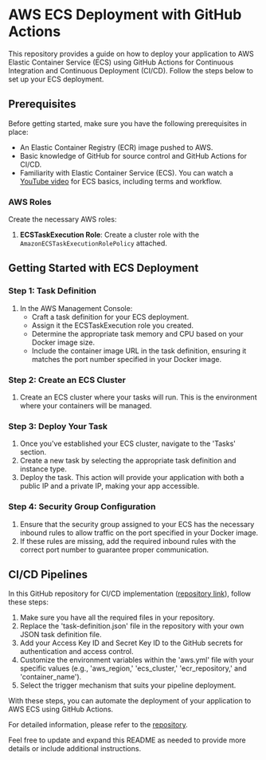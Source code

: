 # AWS ECS Deployment with GitHub Actions

This repository provides a guide on how to deploy your application to AWS Elastic Container Service (ECS) using GitHub Actions for Continuous Integration and Continuous Deployment (CI/CD). Follow the steps below to set up your ECS deployment.

## Prerequisites

Before getting started, make sure you have the following prerequisites in place:

- An Elastic Container Registry (ECR) image pushed to AWS.
- Basic knowledge of GitHub for source control and GitHub Actions for CI/CD.
- Familiarity with Elastic Container Service (ECS). You can watch a [YouTube video](https://www.youtube.com/watch?v=I9VAMGEjW-Q) for ECS basics, including terms and workflow.

### AWS Roles

Create the necessary AWS roles:

1. **ECSTaskExecution Role**: Create a cluster role with the `AmazonECSTaskExecutionRolePolicy` attached.

## Getting Started with ECS Deployment

### Step 1: Task Definition

1. In the AWS Management Console:
   - Craft a task definition for your ECS deployment.
   - Assign it the ECSTaskExecution role you created.
   - Determine the appropriate task memory and CPU based on your Docker image size.
   - Include the container image URL in the task definition, ensuring it matches the port number specified in your Docker image.

### Step 2: Create an ECS Cluster

1. Create an ECS cluster where your tasks will run. This is the environment where your containers will be managed.

### Step 3: Deploy Your Task

1. Once you've established your ECS cluster, navigate to the 'Tasks' section.
2. Create a new task by selecting the appropriate task definition and instance type.
3. Deploy the task. This action will provide your application with both a public IP and a private IP, making your app accessible.

### Step 4: Security Group Configuration

1. Ensure that the security group assigned to your ECS has the necessary inbound rules to allow traffic on the port specified in your Docker image.
2. If these rules are missing, add the required inbound rules with the correct port number to guarantee proper communication.

## CI/CD Pipelines

In this GitHub repository for CI/CD implementation ([repository link](https://github.com/AnnamalaiC5I/pharmaECR)), follow these steps:

1. Make sure you have all the required files in your repository.
2. Replace the 'task-definition.json' file in the repository with your own JSON task definition file.
3. Add your Access Key ID and Secret Key ID to the GitHub secrets for authentication and access control.
4. Customize the environment variables within the 'aws.yml' file with your specific values (e.g., 'aws_region,' 'ecs_cluster,' 'ecr_repository,' and 'container_name').
5. Select the trigger mechanism that suits your pipeline deployment.

With these steps, you can automate the deployment of your application to AWS ECS using GitHub Actions.

For detailed information, please refer to the [repository](https://github.com/AnnamalaiC5I/pharmaECR).

Feel free to update and expand this README as needed to provide more details or include additional instructions.

